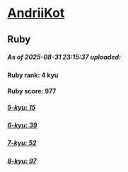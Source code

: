 # [AndriiKot](https://www.codewars.com/users/AndriiKot) 
## Ruby

##### As of 2025-08-31 23:15:37 uploaded:

#### Ruby rank: 4 kyu

#### Ruby score: 977

##### [5-kyu: 15](https://github.com/AndriiKot/Ruby__CodeWars/tree/main/kyu-5)

##### [6-kyu: 39](https://github.com/AndriiKot/Ruby__CodeWars/tree/main/kyu-6)

##### [7-kyu: 52](https://github.com/AndriiKot/Ruby__CodeWars/tree/main/kyu-7)

##### [8-kyu: 97](https://github.com/AndriiKot/Ruby__CodeWars/tree/main/kyu-8)

